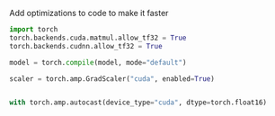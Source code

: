 Add optimizations to code to make it faster

```python
import torch
torch.backends.cuda.matmul.allow_tf32 = True
torch.backends.cudnn.allow_tf32 = True

model = torch.compile(model, mode="default")

scaler = torch.amp.GradScaler("cuda", enabled=True)


with torch.amp.autocast(device_type="cuda", dtype=torch.float16)
  
```
